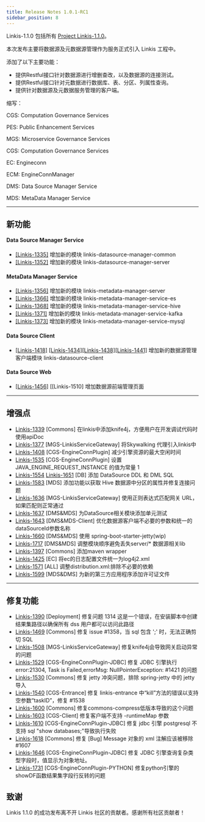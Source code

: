 ```yaml
---
title: Release Notes 1.0.1-RC1
sidebar_position: 8
--- 
```


Linkis-1.1.0 包括所有 [Project Linkis-1.1.0](https://github.com/apache/incubator-linkis/projects/3)。

本次发布主要将数据源及元数据源管理作为服务正式引入 Linkis 工程中。

添加了以下主要功能：
* 提供Restful接口针对数据源进行增删查改，以及数据源的连接测试。
* 提供Restful接口针对元数据进行数据库、表、分区、列属性查询。
* 提供针对数据源及元数据服务管理的客户端。


缩写：

CGS: Computation Governance Services

PES: Public Enhancement Services

MGS: Microservice Governance Services

CGS: Computation Governance Services

EC:  Engineconn

ECM: EngineConnManager

DMS: Data Source Manager Service

MDS: MetaData Manager Service

---

## 新功能

#### Data Source Manager Service
* [[Linkis-1335]](https://github.com/apache/incubator-linkis/pull/1335) 增加新的模块 linkis-datasource-manager-common
* [[Linkis-1352]](https://github.com/apache/incubator-linkis/pull/1352)  增加新的模块 linkis-datasource-manager-server 

#### MetaData Manager Service
* [[Linkis-1356]](https://github.com/apache/incubator-linkis/pull/1356) 增加新的模块 linkis-metadata-manager-server
* [[Linkis-1366]](https://github.com/apache/incubator-linkis/pull/1366) 增加新的模块 linkis-metadata-manager-service-es
* [[Linkis-1368]](https://github.com/apache/incubator-linkis/pull/1368) 增加新的模块 linkis-metadata-manager-service-hive
* [[Linkis-1371]](https://github.com/apache/incubator-linkis/pull/1371) 增加新的模块 linkis-metadata-manager-service-kafka
* [[Linkis-1373]](https://github.com/apache/incubator-linkis/pull/1373) 增加新的模块 linkis-metadata-manager-service-mysql

#### Data Source Client

- [[Linkis-1418]](https://github.com/apache/incubator-linkis/pull/1418) [[Linkis-1434]](https://github.com/apache/incubator-linkis/pull/1434)[[Linkis-1438]](https://github.com/apache/incubator-linkis/pull/1438)[[Linkis-1441]](https://github.com/apache/incubator-linkis/pull/1441) 增加新的数据源管理客户端模块 linkis-datasource-client

#### Data Source Web

- [[Linkis-1456]](https://github.com/apache/incubator-linkis/pull/1456) [[Linkis-1510] 增加数据源前端管理页面

---

## 增强点
* [Linkis-1339](https://github.com/apache/incubator-linkis/pull/1339) \[Commons] 在linkis中添加knife4j，方便用户在开发调试代码时使用apiDoc
* [Linkis-1377](https://github.com/apache/incubator-linkis/pull/1377) \[MGS-LinkisServiceGateway] 将Skywalking 代理引入linkis中 
* [Linkis-1408](https://github.com/apache/incubator-linkis/pull/1408) \[CGS-EngineConnPlugin] 减少引擎资源的最大空闲时间
* [Linkis-1535](https://github.com/apache/incubator-linkis/pull/1535) \[CGS-EngineConnPlugin] 设置 JAVA_ENGINE_REQUEST_INSTANCE 的值为常量 1
* [Linkis-1554](https://github.com/apache/incubator-linkis/pull/1554) [Linkis-1651](https://github.com/apache/incubator-linkis/pull/1651) \[DB]  添加 DataSource DDL 和 DML SQL 
* [Linkis-1583](https://github.com/apache/incubator-linkis/pull/1583) \[MDS] 添加功能以获取 Hive 数据源中分区的属性并修复连接问题 
* [Linkis-1636](https://github.com/apache/incubator-linkis/pull/1636) \[MGS-LinkisServiceGateway] 使用正则表达式匹配网关 URL，如果匹配则正常通过
* [Linkis-1637](https://github.com/apache/incubator-linkis/pull/1637) \[DMS&MDS] 为DataSource相关模块添加单元测试 
* [Linkis-1643](https://github.com/apache/incubator-linkis/pull/1643) \[DMS&MDS-Client] 优化数据源客户端不必要的参数和统一的dataSourceId参数名称
* [Linkis-1660](https://github.com/apache/incubator-linkis/pull/1660) \[DMS&MDS] 使用 spring-boot-starter-jetty(wip)
* [Linkis-1717](https://github.com/apache/incubator-linkis/pull/1717) \[DMS&MDS] 调整模块顺序避免丢失server/* 数据源相关lib
* [Linkis-1397](https://github.com/apache/incubator-linkis/pull/1397) [Commons] 添加maven wrapper
* [Linkis-1425](https://github.com/apache/incubator-linkis/pull/1425) \[EC] 将ec的日志配置文件统一为log4j2.xml 
* [Linkis-1571](https://github.com/apache/incubator-linkis/pull/1571) \[ALL] 调整distribution.xml:排除不必要的依赖 
* [Linkis-1599](https://github.com/apache/incubator-linkis/pull/1599) \[MDS&DMS] 为新的第三方应用程序添加许可证文件 

---
## 修复功能

* [Linkis-1390](https://github.com/apache/incubator-linkis/pull/1390) \[Deployment] 修复问题 1314 这是一个错误，在安装脚本中创建结果集路径以确保所有 dss 用户都可以访问此路径
* [Linkis-1469](https://github.com/apache/incubator-linkis/pull/1469) [Commons] 修复 issue #1358，当 sql 包含 ';' 时，无法正确剪切 SQL
* [Linkis-1508](https://github.com/apache/incubator-linkis/pull/1508) \[MGS-LinkisServiceGateway] 修复knife4j会导致网关启动异常的问题
* [Linkis-1529](https://github.com/apache/incubator-linkis/pull/1529) \[CGS-EngineConnPlugin-JDBC] 修复 JDBC 引擎执行 error:21304, Task is Failed,errorMsg: NullPointerException: #1421 的问题
* [Linkis-1530](https://github.com/apache/incubator-linkis/pull/1530) \[Commons] 修复 jetty 冲突问题，排除 spring-jetty 中的 jetty 导入 
* [Linkis-1540](https://github.com/apache/incubator-linkis/pull/1540) \[CGS-Entrance] 修复 linkis-entrance 中“kill”方法的错误以支持空参数“taskID”，修复 #1538 
* [Linkis-1600](https://github.com/apache/incubator-linkis/pull/1600) \[Commons] 修复commons-compress低版本导致的这个问题
* [Linkis-1603](https://github.com/apache/incubator-linkis/pull/1603) \[CGS-Client] 修复客户端不支持 -runtimeMap 参数
* [Linkis-1610](https://github.com/apache/incubator-linkis/pull/1610) \[CGS-EngineConnPlugin-JDBC] 修复 jdbc 引擎 postgresql 不支持 sql "show databases;"导致执行失败
* [Linkis-1618](https://github.com/apache/incubator-linkis/pull/1618) \[Commons] 修复 [Bug] Message 对象的 xml 注解应该被移除 #1607
* [Linkis-1646](https://github.com/apache/incubator-linkis/pull/1646) \[CGS-EngineConnPlugin-JDBC] 修复 JDBC 引擎查询复杂类型字段时，值显示为对象地址。 
* [Linkis-1731](https://github.com/apache/incubator-linkis/pull/1731) \[CGS-EngineConnPlugin-PYTHON] 修复python引擎的showDF函数结果集字段行反转的问题

## 致谢 

Linkis 1.1.0 的成功发布离不开 Linkis 社区的贡献者。感谢所有社区贡献者！
